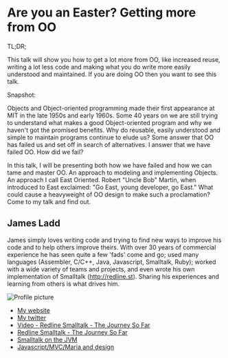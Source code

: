 # Are you an Easter? Getting more from OO

TL;DR;

This talk will show you how to get a lot more from OO, like increased reuse,
writing a lot less code and making what you do write more easily understood
and maintained. If you are doing OO then you want to see this talk.

Snapshot:

Objects and Object-oriented programming made their first appearance at MIT in the
late 1950s and early 1960s. Some 40 years on we are still trying to understand what makes
a good Object-oriented program and why we haven't got the promised benefits. Why do reusable, 
easily understood and simple to maintain programs continue to elude us? Some answer that
OO has failed us and set off in search of alternatives. I answer that we have failed OO.
How did we fail?

In this talk, I will be presenting both how we have failed and how we can tame and master OO.
An approach to modeling and implementing Objects. An approach I call East Oriented.
Robert "Uncle Bob" Martin, when introduced to East exclaimed: "Go East, young developer, go East."
What could cause a heavyweight of OO design to make such a proclamation? Come to my talk and find out.


## James Ladd

James simply loves writing code and trying to find new ways to improve his code
and to help others improve theirs. With over 30 years of commercial experience
he has seen quite a few 'fads' come and go; used many languages 
(Assembler, C/C++, Java, Javascript, Smalltalk, Ruby); worked with a wide
variety of teams and projects, and even wrote his own implementation of
Smalltalk (http://redline.st). Sharing his experiences and learning from
others is what drives him.

![Profile picture](https://raw.github.com/jamesladd/rubyconfau-2013-cfp/master/example/profile_picture.jpg)

- [My website](http://www.jamesladdcode.com)
- [My twitter](https://twitter.com/jamesladd)
- [Video - Redline Smalltalk - The Journey So Far](http://www.slideshare.net/seantallen/redline-smalltalk-the-journey-so-far)
- [Redline Smalltalk - The Journey So Far](http://www.redline.st/blog/2011/04/01/the-journey-so-far.html)
- [Smalltalk on the JVM](http://www.slideshare.net/esug/smalltalk-on-the-jvm)
- [Javascript/MVC/Maria and design](http://jamesladdcode.com/wp-content/uploads/2012/06/melbjs-maria-mvc-east.pdf)

